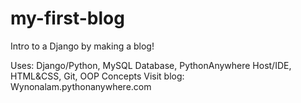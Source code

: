 # my-first-blog
Intro to a Django by making a blog!

Uses: Django/Python, MySQL Database, PythonAnywhere Host/IDE, HTML&CSS, Git, OOP Concepts
Visit blog: Wynonalam.pythonanywhere.com
